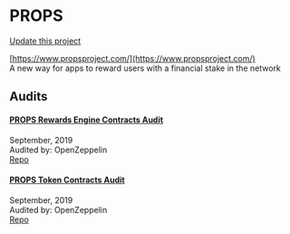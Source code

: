 
# PROPS

[Update this project](https://github.com/ConsenSys/blockchainSecurityDB/edit/master/projects/props.json)
  
[https://www.propsproject.com/](https://www.propsproject.com/)<br>
A new way for apps to reward users with a financial stake in the network


## Audits



#### [PROPS Rewards Engine Contracts Audit](https://blog.openzeppelin.com/props-rewards-engine-contracts-audit/)

September, 2019<br>
Audited by: OpenZeppelin<br>
[Repo](https://github.com/propsproject/props-token-distribution/tree/e5ce0b2df1fbe108458d86820da578db56ac28d1/contracts/token)<br>
      


#### [PROPS Token Contracts Audit](https://blog.openzeppelin.com/props-token-contracts-audit-2/)

September, 2019<br>
Audited by: OpenZeppelin<br>
[Repo](https://github.com/propsproject/props-token-distribution/tree/eaf0c6fddd320a258a9d7531d72d07a830fae58a/contracts)<br>
      

  



